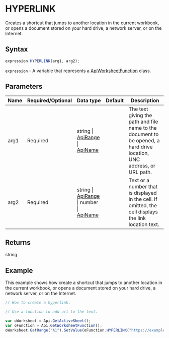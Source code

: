 # HYPERLINK

Creates a shortcut that jumps to another location in the current workbook, or opens a document stored on your hard drive, a network server, or on the Internet.

## Syntax

```javascript
expression.HYPERLINK(arg1, arg2);
```

`expression` - A variable that represents a [ApiWorksheetFunction](../ApiWorksheetFunction.md) class.

## Parameters

| **Name** | **Required/Optional** | **Data type** | **Default** | **Description** |
| ------------- | ------------- | ------------- | ------------- | ------------- |
| arg1 | Required | string \| [ApiRange](../../ApiRange/ApiRange.md) \| [ApiName](../../ApiName/ApiName.md) |  | The text giving the path and file name to the document to be opened, a hard drive location, UNC address, or URL path. |
| arg2 | Required | string \| [ApiRange](../../ApiRange/ApiRange.md) \| number \| [ApiName](../../ApiName/ApiName.md) |  | Text or a number that is displayed in the cell. If omitted, the cell displays the link location text. |

## Returns

string

## Example

This example shows how create a shortcut that jumps to another location in the current workbook, or opens a document stored on your hard drive, a network server, or on the Internet.

```javascript editor-xlsx
// How to create a hyperlink.

// Use a function to add url to the text.

var oWorksheet = Api.GetActiveSheet();
var oFunction = Api.GetWorksheetFunction();
oWorksheet.GetRange("A1").SetValue(oFunction.HYPERLINK("https://example.com/files/example.xlsx", "Click here"));
```
